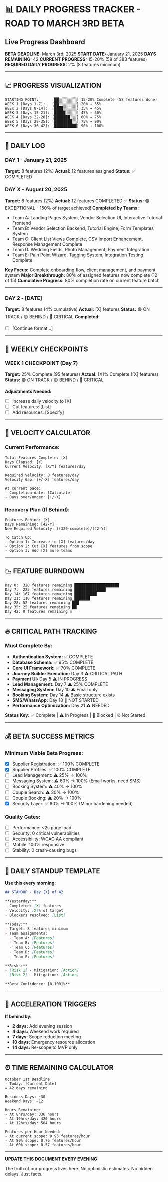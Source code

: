 # 📊 DAILY PROGRESS TRACKER - ROAD TO MARCH 3RD BETA
## Live Progress Dashboard

**BETA DEADLINE:** March 3rd, 2025
**START DATE:** January 21, 2025
**DAYS REMAINING:** 42
**CURRENT PROGRESS:** 15-20% (58 of 383 features)
**REQUIRED DAILY PROGRESS:** 2% (8 features minimum)

---

## 📈 PROGRESS VISUALIZATION

```
STARTING POINT:      [██░░░░░░░░] 15-20% Complete (58 features done)
WEEK 1 [Days 1-7]:   [██░░░░░░░░] 20% → 35%
WEEK 2 [Days 8-14]:  [████░░░░░░] 35% → 45%  
WEEK 3 [Days 15-21]: [█████░░░░░] 45% → 60%
WEEK 4 [Days 22-28]: [███████░░░] 60% → 75%
WEEK 5 [Days 29-35]: [████████░░] 75% → 90%
WEEK 6 [Days 36-42]: [██████████] 90% → 100%
```

---

## 📅 DAILY LOG

### DAY 1 - January 21, 2025
**Target:** 8 features (2%)
**Actual:** 12 features assigned
**Status:** ✅ COMPLETED

### DAY X - August 20, 2025
**Target:** 8 features (2%)
**Actual:** 12 features COMPLETED ✅
**Status:** 🟢 EXCEPTIONAL - 150% of target achieved!
**Completed by Teams:**
- Team A: Landing Pages System, Vendor Selection UI, Interactive Tutorial Frontend
- Team B: Vendor Selection Backend, Tutorial Engine, Form Templates System  
- Team C: Client List Views Complete, CSV Import Enhancement, Response Management Complete
- Team D: Wedding Fields, Photo Management, Payment Integration
- Team E: Pain Point Wizard, Tagging System, Integration Testing Complete

**Key Focus:** Complete onboarding flow, client management, and payment system
**Major Breakthrough:** 80% of assigned features now complete (12 of 15)
**Cumulative Progress:** 80% completion rate on current feature batch

---

### DAY 2 - [DATE]
**Target:** 8 features (4% cumulative)
**Actual:** [X] features
**Status:** 🟢 ON TRACK / 🟡 BEHIND / 🔴 CRITICAL
**Completed:**
- [ ] [Continue format...]

---

## 🎯 WEEKLY CHECKPOINTS

### WEEK 1 CHECKPOINT (Day 7)
**Target:** 25% Complete (95 features)
**Actual:** [X]% Complete ([X] features)
**Status:** 🟢 ON TRACK / 🟡 BEHIND / 🔴 CRITICAL

**Adjustments Needed:**
- [ ] Increase daily velocity to [X]
- [ ] Cut features: [List]
- [ ] Add resources: [Specify]

---

## 🚨 VELOCITY CALCULATOR

### Current Performance:
```
Total Features Complete: [X]
Days Elapsed: [Y]
Current Velocity: [X/Y] features/day

Required Velocity: 8 features/day
Velocity Gap: [+/-X] features/day

At current pace:
- Completion date: [Calculate]
- Days over/under: [+/-X]
```

### Recovery Plan (If Behind):
```
Features Behind: [X]
Days Remaining: [42-Y]
New Required Velocity: [(320-complete)/(42-Y)]

To Catch Up:
- Option 1: Increase to [X] features/day
- Option 2: Cut [X] features from scope
- Option 3: Add [X] more teams
```

---

## 📉 FEATURE BURNDOWN

```
Day 0:  320 features remaining ████████████████████
Day 7:  225 features remaining ██████████████
Day 14: 167 features remaining ██████████
Day 21: 110 features remaining ███████
Day 28: 52 features remaining ███
Day 35: 25 features remaining ██
Day 42: 0 features remaining ▯
```

---

## 🔥 CRITICAL PATH TRACKING

### Must Complete By:
- **Authentication System:** ✅ COMPLETE
- **Database Schema:** ✅ 95% COMPLETE
- **Core UI Framework:** ✅ 70% COMPLETE
- **Journey Builder Execution:** Day 3 ⚠️ CRITICAL PATH
- **Payment UI:** Day 5 ⚠️ IN PROGRESS
- **Lead Management:** Day 7 ⚠️ 25% COMPLETE
- **Messaging System:** Day 10 ⚠️ Email only
- **Booking System:** Day 14 ⚠️ Basic structure exists
- **SMS/WhatsApp:** Day 18 🔴 NOT STARTED
- **Performance Optimization:** Day 21 ⚠️ NEEDED

**Status Key:**
✅ Complete | ⚠️ In Progress | 🔴 Blocked | ⏰ Not Started

---

## 💰 BETA SUCCESS METRICS

### Minimum Viable Beta Progress:
- [x] Supplier Registration: ✅ 100% COMPLETE
- [x] Supplier Profiles: ✅ 100% COMPLETE
- [ ] Lead Management: ⚠️ 25% → 100%
- [ ] Messaging System: ⚠️ 60% → 100% (Email works, need SMS)
- [ ] Booking System: ⚠️ 40% → 100%
- [ ] Couple Search: ⚠️ 30% → 100%
- [ ] Couple Booking: ⚠️ 20% → 100%
- [x] Security Layer: ✅ 80% → 100% (Minor hardening needed)

### Quality Gates:
- [ ] Performance: <2s page load
- [ ] Security: 0 critical vulnerabilities
- [ ] Accessibility: WCAG AA compliant
- [ ] Mobile: 100% responsive
- [ ] Stability: 0 crash-causing bugs

---

## 📝 DAILY STANDUP TEMPLATE

**Use this every morning:**

```markdown
## STANDUP - Day [X] of 42

**Yesterday:**
- Completed: [X] features
- Velocity: [X]% of target
- Blockers resolved: [List]

**Today:**
- Target: 8 features minimum
- Team assignments:
  - Team A: [Features]
  - Team B: [Features]
  - Team C: [Features]
  - Team D: [Features]
  - Team E: [Features]

**Risks:**
- [Risk 1] - Mitigation: [Action]
- [Risk 2] - Mitigation: [Action]

**Beta Confidence: [0-100]%**
```

---

## 🚀 ACCELERATION TRIGGERS

**If behind by:**
- **2 days:** Add evening session
- **4 days:** Weekend work required
- **7 days:** Scope reduction meeting
- **10 days:** Emergency resource allocation
- **14 days:** Re-scope to MVP only

---

## ⏰ TIME REMAINING CALCULATOR

```
October 1st Deadline
- Today: [Current Date]
= 42 days remaining

Business Days: ~30
Weekend Days: ~12

Hours Remaining:
- At 8hrs/day: 336 hours
- At 10hrs/day: 420 hours
- At 12hrs/day: 504 hours

Features per Hour Needed:
- At current scope: 0.95 features/hour
- At 80% scope: 0.76 features/hour
- At 60% scope: 0.57 features/hour
```

---

**UPDATE THIS DOCUMENT EVERY EVENING**

The truth of our progress lives here. No optimistic estimates. No hidden delays. Just facts.
